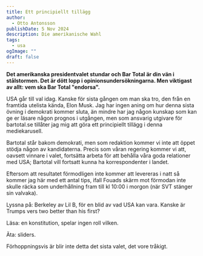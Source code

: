 ```yaml
---
title: Ett principiellt tillägg
author:
  - Otto Antonsson
publishDate: 5 Nov 2024
description: Die amerikanische Wahl
tags:
  - usa
ogImage: ""
draft: false
---
```

**Det amerikanska presidentvalet stundar och Bar Total är din vän i stålstormen. Det är dött lopp i opinionsundersökningarna. Men viktigast av allt: vem ska Bar Total "endorsa".**



USA går till val idag. Kanske för sista gången om man ska tro, den från en framtida utelista kända, Elon Musk. Jag har ingen aning om hur denna sista övning i demokrati kommer sluta, än mindre har jag någon kunskap som kan ge er läsare någon prognos i utgången, men som ansvarig utgivare för bartotal.se tillåter jag mig att göra ett principiellt tillägg i denna mediekarusell.



Bartotal står bakom demokrati, men som redaktion kommer vi inte att öppet stödja någon av kandidaterna. Precis som våran regering kommer vi att, oavsett vinnare i valet, fortsätta arbeta för att behålla våra goda relationer med USA; Bartotal vill fortsatt kunna ha korrespondenter i landet. 



Eftersom att resultatet förmodligen inte kommer att levereras i natt så kommer jag här med ett antal tips, ifall Fouads skärm mot förmodan inte skulle räcka som underhållning fram till kl 10:00 i morgon (när SVT stänger sin valvaka). 



Lyssna på: Berkeley av Lil B, för en blid av vad USA kan vara. Kanske är Trumps vers two better than his first? 



Läsa: en konstitution, spelar ingen roll vilken. 



Äta: sliders. 



Förhoppningsvis är blir inte detta det sista valet, det vore tråkigt.
